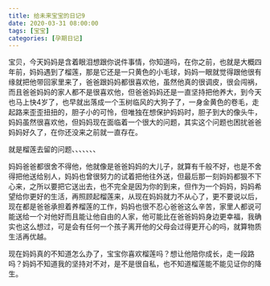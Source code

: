 ```yaml
---
title: 给未来宝宝的日记9
date: 2020-03-31 08:00:00
tags: [宝宝]
categories: [孕期日记]
---
```


宝贝，今天妈妈是含着眼泪想跟你说件事情，你知道吗，在你之前，也就是大概四年前，妈妈遇到了榴莲，那是它还是一只黄色的小毛球，妈妈一眼就觉得跟他很有缘就把他带回家里来了，爸爸跟妈妈都很喜欢他，虽然他真的很调皮，很会闯祸，而且爸爸妈妈的家人都不是很喜欢他，但爸爸妈妈还是一直坚持把他养大，到今天也马上快4岁了，也早就出落成一个玉树临风的大狗子了，一身金黄色的卷毛，走起路来歪歪扭扭的，胆子小的可怜，但唯独在想保护妈妈时，胆子到大的像头牛，妈妈虽然很喜欢他，但妈妈现在面临着一个很大的问题，其实这个问题也困扰爸爸妈妈好久了，在你还没来之前就一直存在。

<!--more-->

就是榴莲去留的问题、、、、、、、

妈妈爸爸都很舍不得他，他就像是爸爸妈妈的大儿子，就算有千般不好，也是不舍得把他送给别人，妈妈也曾很努力的试着把他往外送，但最后那一刻妈妈都狠不下心来，之所以要把它送出去，也不完全是因为你的到来，但作为一个妈妈，妈妈希望给你更好的生活，再照顾起榴莲来，从现在妈妈就力不从心了，更不要说以后，现在都是爸爸承担着养榴莲的工作，妈妈也很不忍心爸爸这么辛苦，家里人都说可能送给一个对他好而且能让他自由的人家，他可能比在爸爸妈妈身边更幸福，我确实也这么想过，可是会有任何一个孩子离开他的父母会过得更开心的吗，就算物质生活再优越。

现在妈妈真的不知道怎么办了，宝宝你喜欢榴莲吗？想让他陪你成长，走一段路吗？妈妈不知道我的坚持对不对，是不是很自私，也不知道榴莲能不能见证你的降生。